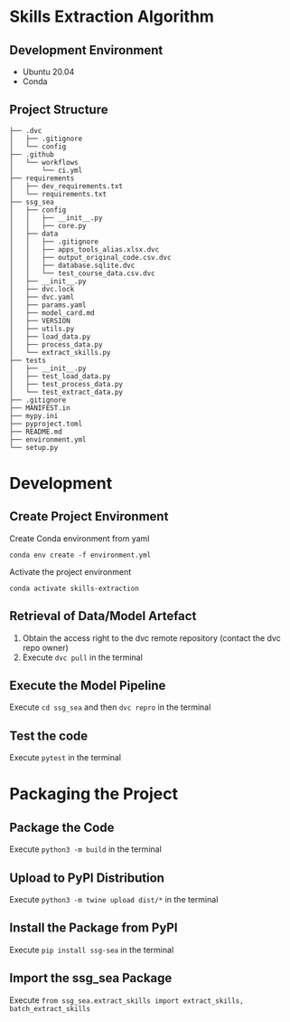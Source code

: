# Skills Extraction Algorithm

## Development Environment
- Ubuntu 20.04
- Conda

## Project Structure
```
├── .dvc
│   ├── .gitignore 
│   └── config
├── .github
│   └── workflows
│       └── ci.yml
├── requirements
│   ├── dev_requirements.txt
│   └── requirements.txt
├── ssg_sea
│   ├── config
│   │   ├── __init__.py
│   │   ├── core.py
│   ├── data
│   │   ├── .gitignore 
│   │   ├── apps_tools_alias.xlsx.dvc
│   │   ├── output_original_code.csv.dvc
│   │   ├── database.sqlite.dvc 
│   │   └── test_course_data.csv.dvc                                  
│   ├── __init__.py
│   ├── dvc.lock
│   ├── dvc.yaml
│   ├── params.yaml
│   ├── model_card.md
│   ├── VERSION
│   ├── utils.py 
│   ├── load_data.py
│   ├── process_data.py
│   └── extract_skills.py
├── tests        
│   ├── __init__.py          
│   ├── test_load_data.py
│   ├── test_process_data.py
│   └── test_extract_data.py
├── .gitignore
├── MANIFEST.in
├── mypy.ini
├── pyproject.toml
├── README.md
├── environment.yml
└── setup.py
```

# Development

## Create Project Environment

Create Conda environment from yaml

`conda env create -f environment.yml`

Activate the project environment

`conda activate skills-extraction`

## Retrieval of Data/Model Artefact

1. Obtain the access right to the dvc remote repository (contact the dvc repo owner)
2. Execute `dvc pull` in the terminal

## Execute the Model Pipeline

Execute `cd ssg_sea` and then `dvc repro` in the terminal

## Test the code

Execute `pytest` in the terminal

# Packaging the Project

## Package the Code

Execute `python3 -m build` in the terminal

## Upload to PyPI Distribution

Execute `python3 -m twine upload dist/*` in the terminal

## Install the Package from PyPI

Execute `pip install ssg-sea` in the terminal

## Import the ssg_sea Package

Execute `from ssg_sea.extract_skills import extract_skills, batch_extract_skills`

